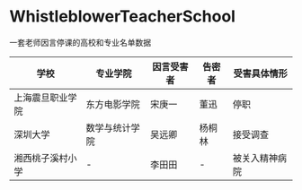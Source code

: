 # WhistleblowerTeacherSchool
一套老师因言停课的高校和专业名单数据

|学校|专业学院|因言受害者|告密者|受害具体情形|
|---|---|---|---|---|
|上海震旦职业学院|东方电影学院|宋庚一|董迅|停职|
|深圳大学|数学与统计学院|吴远卿|杨桐林|接受调查|
|湘西桃子溪村小学|-|李田田|-|被关入精神病院|
